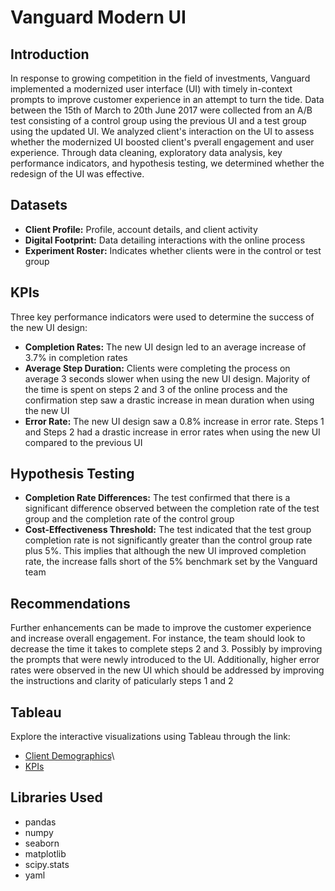 # Vanguard Modern UI 

## Introduction

In response to growing competition in the field of investments, Vanguard implemented a modernized user interface (UI) with timely in-context prompts to improve customer experience in an attempt to turn the tide. Data between the 15th of March to 20th June 2017 were collected from an A/B test consisting of a control group using the previous UI and a test group using the updated UI. We analyzed client's interaction on the UI to assess whether the modernized UI boosted client's pverall engagement and user experience. Through data cleaning, exploratory data analysis, key performance indicators, and hypothesis testing, we determined whether the redesign of the UI was effective. 

## Datasets
- **Client Profile:** Profile, account details, and client activity
- **Digital Footprint:** Data detailing interactions with the online process
- **Experiment Roster:** Indicates whether clients were in the control or test group

## KPIs
Three key performance indicators were used to determine the success of the new UI design:
- **Completion Rates:** The new UI design led to an average increase of 3.7% in completion rates
- **Average Step Duration:** Clients were completing the process on average 3 seconds slower when using the new UI design. Majority of the time is spent on steps 2 and 3 of the online process and the confirmation step saw a drastic increase in mean duration when using the new UI
- **Error Rate:** The new UI design saw a 0.8% increase in error rate. Steps 1 and Steps 2 had a drastic increase in error rates when using the new UI compared to the previous UI 

## Hypothesis Testing
- **Completion Rate Differences:** The test confirmed that there is a significant difference observed between the completion rate of the test group and the completion rate of the control group
- **Cost-Effectiveness Threshold:** The test indicated that the test group completion rate is not significantly greater than the control group rate plus 5%. This implies that although the new UI improved completion rate, the increase falls short of the 5% benchmark set by the Vanguard team

## Recommendations
Further enhancements can be made to improve the customer experience and increase overall engagement. For instance, the team should look to decrease the time it takes to complete steps 2 and 3. Possibly by improving the prompts that were newly introduced to the UI. Additionally, higher error rates were observed in the new UI which should be addressed by improving the instructions and clarity of paticularly steps 1 and 2

## Tableau
Explore the interactive visualizations using Tableau through the link:
- [Client Demographics](https://public.tableau.com/app/profile/ryan.van.den.akker2210/viz/Vanguard-ClientDemographics/Demographics)\
- [KPIs](https://public.tableau.com/app/profile/ryan.van.den.akker2210/viz/Vanguard-KPIs/KPIs)

## Libraries Used
- pandas
- numpy
- seaborn
- matplotlib
- scipy.stats
- yaml



